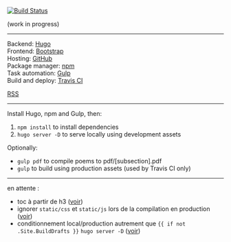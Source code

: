 [![Build Status](https://travis-ci.org/inwardmovement/inwardmovement.github.io.svg?branch=source)](https://travis-ci.org/inwardmovement/inwardmovement.github.io)  

(work in progress)  

---

Backend: [Hugo](https://gohugo.io/)  
Frontend: [Bootstrap](http://getbootstrap.com/)  
Hosting: [GitHub](https://pages.github.com/)  
Package manager: [npm](https://www.npmjs.com/)  
Task automation: [Gulp](https://gulpjs.com/)  
Build and deploy: [Travis CI](https://travis-ci.org)  

[RSS](https://inwardmovement.github.io/index.xml)  

---

Install Hugo, npm and Gulp, then:  
1. `npm install` to install dependencies
2. `hugo server -D` to serve locally using development assets

Optionally:
- `gulp pdf` to compile poems to pdf/[subsection].pdf
- `gulp` to build using production assets (used by Travis CI only)

---

en attente :  
- toc à partir de h3 ([voir](https://gohugo.io/content-management/toc/))
- ignorer `static/css` et `static/js` lors de la compilation en production ([voir](https://discourse.gohugo.io/t/solved-ignoring-theme-assets/3584/6?u=inwardmovement))
- conditionnement local/production autrement que `{{ if not .Site.BuildDrafts }}` `hugo server -D` ([voir](https://discourse.gohugo.io/t/distinguish-production-from-development/2855/2?u=inwardmovement))
